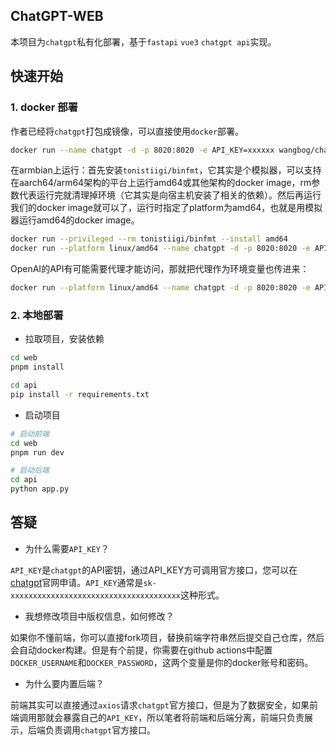## ChatGPT-WEB

本项目为`chatgpt`私有化部署，基于`fastapi` `vue3` `chatgpt api`实现。

## 快速开始

### 1. docker 部署
作者已经将`chatgpt`打包成镜像，可以直接使用`docker`部署。

```bash
docker run --name chatgpt -d -p 8020:8020 -e API_KEY=xxxxxx wangbog/chatgpt-web:latest
```

在armbian上运行：首先安装`tonistiigi/binfmt`，它其实是个模拟器，可以支持在aarch64/arm64架构的平台上运行amd64或其他架构的docker image，rm参数代表运行完就清理掉环境（它其实是向宿主机安装了相关的依赖）。然后再运行我们的docker image就可以了，运行时指定了platform为amd64，也就是用模拟器运行amd64的docker image。
```bash
docker run --privileged --rm tonistiigi/binfmt --install amd64
docker run --platform linux/amd64 --name chatgpt -d -p 8020:8020 -e API_KEY=xxxxxx wangbog/chatgpt-web:latest
```

OpenAI的API有可能需要代理才能访问，那就把代理作为环境变量也传进来：
```bash
docker run --platform linux/amd64 --name chatgpt -d -p 8020:8020 -e API_KEY=xxxxxx -e https_proxy=http://127.0.0.1:7890 -e http_proxy=http://127.0.0.1:7890 -e all_proxy=socks5://127.0.0.1:7890 wangbog/chatgpt-web:latest
```

### 2. 本地部署

- 拉取项目，安装依赖

```bash
cd web
pnpm install
```

```bash
cd api
pip install -r requirements.txt
```

- 启动项目


```bash
# 启动前端
cd web
pnpm run dev
```

```bash
# 启动后端
cd api
python app.py
```

## 答疑

- 为什么需要`API_KEY`？

`API_KEY`是`chatgpt`的API密钥，通过API_KEY方可调用官方接口，您可以在[chatgpt](https://platform.openai.com/account/api-keys)官网申请。`API_KEY`通常是`sk-xxxxxxxxxxxxxxxxxxxxxxxxxxxxxxxxxxxxxx`这种形式。

- 我想修改项目中版权信息，如何修改？

如果你不懂前端，你可以直接fork项目，替换前端字符串然后提交自己仓库，然后会自动docker构建。但是有个前提，你需要在github actions中配置`DOCKER_USERNAME`和`DOCKER_PASSWORD`，这两个变量是你的docker账号和密码。

- 为什么要内置后端？

前端其实可以直接通过`axios`请求`chatgpt`官方接口，但是为了数据安全，如果前端调用那就会暴露自己的`API_KEY`，所以笔者将前端和后端分离，前端只负责展示，后端负责调用`chatgpt`官方接口。
